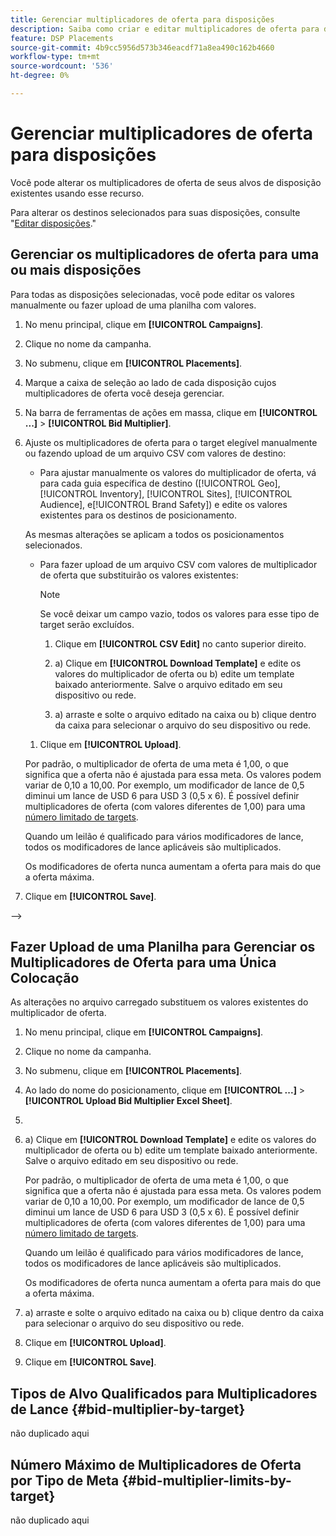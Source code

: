 ```yaml
---
title: Gerenciar multiplicadores de oferta para disposições
description: Saiba como criar e editar multiplicadores de oferta para destinos de posicionamento especificados.
feature: DSP Placements
source-git-commit: 4b9cc5956d573b346eacdf71a8ea490c162b4660
workflow-type: tm+mt
source-wordcount: '536'
ht-degree: 0%

---
```


# Gerenciar multiplicadores de oferta para disposições


<!--

See if any of these procedures are implemented; may need to be edited and/or re-worded based on functionality/UI

-->

Você pode alterar os multiplicadores de oferta de seus alvos de disposição existentes usando esse recurso.

Para alterar os destinos selecionados para suas disposições, consulte &quot;[Editar disposições](/help/dsp/campaign-management/placements/placement-edit.md).&quot;

## Gerenciar os multiplicadores de oferta para uma ou mais disposições

Para todas as disposições selecionadas, você pode editar os valores manualmente ou fazer upload de uma planilha com valores.

1. No menu principal, clique em **[!UICONTROL Campaigns]**.

1. Clique no nome da campanha.

1. No submenu, clique em **[!UICONTROL Placements]**.

1. Marque a caixa de seleção ao lado de cada disposição cujos multiplicadores de oferta você deseja gerenciar.

1. Na barra de ferramentas de ações em massa, clique em **[!UICONTROL ...]** > **[!UICONTROL Bid Multiplier]**.

1. Ajuste os multiplicadores de oferta para o target elegível manualmente ou fazendo upload de um arquivo CSV com valores de destino:

   * Para ajustar manualmente os valores do multiplicador de oferta, vá para cada guia específica de destino ([!UICONTROL Geo], [!UICONTROL Inventory], [!UICONTROL Sites], [!UICONTROL Audience], e[!UICONTROL Brand Safety]) e edite os valores existentes para os destinos de posicionamento.

   As mesmas alterações se aplicam a todos os posicionamentos selecionados.

   * Para fazer upload de um arquivo CSV com valores de multiplicador de oferta que substituirão os valores existentes:

     >[!NOTE]
     >
     >Se você deixar um campo vazio, todos os valores para esse tipo de target serão excluídos.<!-- Verify and re-word if needed. I'm not sure if you'll be able to have multiple data rows (one per placement) or if there will be only one data row applicable for all. -->

      1. Clique em **[!UICONTROL CSV Edit]** no canto superior direito.

      1. a) Clique em **[!UICONTROL Download Template]** e edite os valores do multiplicador de oferta ou b) edite um template baixado anteriormente. Salve o arquivo editado em seu dispositivo ou rede.

      1. a) arraste e solte o arquivo editado na caixa ou b) clique dentro da caixa para selecionar o arquivo do seu dispositivo ou rede.

   1. Clique em **[!UICONTROL Upload]**.

   Por padrão, o multiplicador de oferta de uma meta é 1,00, o que significa que a oferta não é ajustada para essa meta. Os valores podem variar de 0,10 a 10,00. Por exemplo, um modificador de lance de 0,5 diminui um lance de USD 6 para USD 3 (0,5 x 6). É possível definir multiplicadores de oferta (com valores diferentes de 1,00) para uma [número limitado de targets](#bid-multiplier-limits-by-target).

   Quando um leilão é qualificado para vários modificadores de lance, todos os modificadores de lance aplicáveis são multiplicados.

   Os modificadores de oferta nunca aumentam a oferta para mais do que a oferta máxima.

1. Clique em **[!UICONTROL Save]**.

-->

## Fazer Upload de uma Planilha para Gerenciar os Multiplicadores de Oferta para uma Única Colocação<!-- Is this still going to exist independently, or will you just do this via the "Bid Multiplier" option in the main context menu for placements? If both options, then reword headings for distinction -->

As alterações no arquivo carregado substituem os valores existentes do multiplicador de oferta.<!-- what if you delete a row? -->

1. No menu principal, clique em **[!UICONTROL Campaigns]**.

1. Clique no nome da campanha.

1. No submenu, clique em **[!UICONTROL Placements]**.

1. Ao lado do nome do posicionamento, clique em  **[!UICONTROL ...]** > **[!UICONTROL Upload Bid Multiplier Excel Sheet]**.

1. 
   <!-- Verify the rest of these steps. -->

1. a) Clique em **[!UICONTROL Download Template]** e edite os valores do multiplicador de oferta ou b) edite um template baixado anteriormente. Salve o arquivo editado em seu dispositivo ou rede.

   Por padrão, o multiplicador de oferta de uma meta é 1,00, o que significa que a oferta não é ajustada para essa meta. Os valores podem variar de 0,10 a 10,00. Por exemplo, um modificador de lance de 0,5 diminui um lance de USD 6 para USD 3 (0,5 x 6). É possível definir multiplicadores de oferta (com valores diferentes de 1,00) para uma [número limitado de targets](#bid-multiplier-limits-by-target).

   Quando um leilão é qualificado para vários modificadores de lance, todos os modificadores de lance aplicáveis são multiplicados.

   Os modificadores de oferta nunca aumentam a oferta para mais do que a oferta máxima.

1. a) arraste e solte o arquivo editado na caixa ou b) clique dentro da caixa para selecionar o arquivo do seu dispositivo ou rede.

1. Clique em **[!UICONTROL Upload]**.

1. Clique em **[!UICONTROL Save]**.

## Tipos de Alvo Qualificados para Multiplicadores de Lance {#bid-multiplier-by-target}

não duplicado aqui

## Número Máximo de Multiplicadores de Oferta por Tipo de Meta {#bid-multiplier-limits-by-target}

não duplicado aqui

<!--

>[!MORELIKETHIS]
>
>* [About Placement Management](placement-about.md)
>* [Edit Placements](placement-edit.md)
>* [View the Change Log for a Placement](placement-change-log.md)
>* [Placement Settings](placement-settings.md)
 -->
